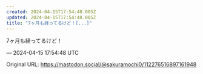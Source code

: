 ```yaml
---
created: 2024-04-15T17:54:48.005Z
updated: 2024-04-15T17:54:48.005Z
title: "7ヶ月も経ってるけど！[...]"
---
```


<p>7ヶ月も経ってるけど！</p>

&mdash; 2024-04-15 17:54:48 UTC

Original URL: https://mastodon.social/@sakuramochi0/112276516897161948
